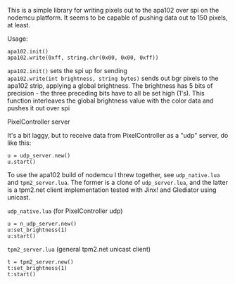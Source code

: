 This is a simple library for writing pixels out to the apa102 over spi on the nodemcu platform. It seems to be capable of pushing data out to 150 pixels, at least.

Usage:

```
apa102.init()
apa102.write(0xff, string.chr(0x00, 0x00, 0xff))
```

`apa102.init()` sets the spi up for sending  
`apa102.write(int brightness, string bytes)` sends out bgr pixels to the apa102 strip, applying a global brightness. The brightness has 5 bits of precision - the three preceding bits have to all be set high (1's). This function interleaves the global brightness value with the color data and pushes it out over spi

PixelController server

It's a bit laggy, but to receive data from PixelController as a "udp" server, do like this:

```
u = udp_server.new()
u.start()
```

To use  the apa102 build of nodemcu I threw together, see `udp_native.lua` and `tpm2_server.lua`. The former is a clone of `udp_server.lua`, and the latter is a tpm2.net client implementation tested with Jinx! and Glediator using unicast.

`udp_native.lua` (for PixelController udp)
```
u = n_udp_server.new()
u:set_brightness(1)
u:start()
```

`tpm2_server.lua` (general tpm2.net unicast client)
```
t = tpm2_server.new()
t:set_brightness(1)
t:start()
```

